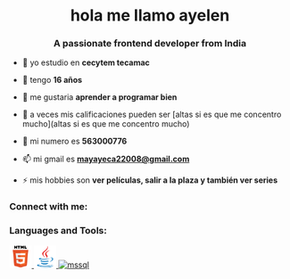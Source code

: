 <h1 align="center">hola me llamo ayelen</h1>
<h3 align="center">A passionate frontend developer from India</h3>

- 🔭 yo estudio en **cecytem tecamac**

- 🌱 tengo **16 años**

- 🤝 me gustaria **aprender a programar bien**

- 📝 a veces mis calificaciones pueden ser [altas si es que me concentro mucho](altas si es que me concentro mucho)

- 💬 mi numero es **563000776**

- 📫 mi gmail es **mayayeca22008@gmail.com**

- ⚡ mis hobbies son **ver películas, salir a la plaza y también ver series**

<h3 align="left">Connect with me:</h3>
<p align="left">
</p>

<h3 align="left">Languages and Tools:</h3>
<p align="left"> <a href="https://www.w3.org/html/" target="_blank" rel="noreferrer"> <img src="https://raw.githubusercontent.com/devicons/devicon/master/icons/html5/html5-original-wordmark.svg" alt="html5" width="40" height="40"/> </a> <a href="https://www.java.com" target="_blank" rel="noreferrer"> <img src="https://raw.githubusercontent.com/devicons/devicon/master/icons/java/java-original.svg" alt="java" width="40" height="40"/> </a> <a href="https://www.microsoft.com/en-us/sql-server" target="_blank" rel="noreferrer"> <img src="https://www.svgrepo.com/show/303229/microsoft-sql-server-logo.svg" alt="mssql" width="40" height="40"/> </a> </p>
